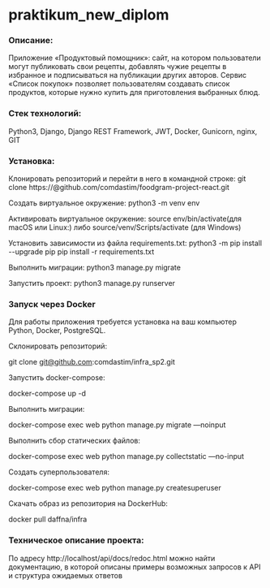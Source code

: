 # praktikum_new_diplom

### Описание:


Приложение «Продуктовый помощник»: сайт, на котором пользователи могут публиковать свои рецепты, добавлять чужие рецепты в избранное и подписываться на публикации других авторов. Сервис «Список покупок» позволяет пользователям создавать список продуктов, которые нужно купить для приготовления выбранных блюд. 

### Стек технологий:

Python3, Django, Django REST Framework, JWT, Docker, Gunicorn, nginx, GIT

### Установка:
Клонировать репозиторий и перейти в него в командной строке: git clone https://@github.com/comdastim/foodgram-project-react.git

Cоздать виртуальное окружение: python3 -m venv env

Активировать виртуальное окружение: 
source env/bin/activate(для macOS или Linux:) либо source/venv/Scripts/activate (для Windows)

Установить зависимости из файла requirements.txt: 
python3 -m pip install --upgrade pip 
pip install -r requirements.txt

Выполнить миграции: python3 manage.py migrate

Запустить проект: python3 manage.py runserver

### Запуск через Docker

Для работы приложения требуется установка на ваш компьютер Python, Docker, PostgreSQL.

Склонировать репозиторий:

git clone git@github.com:comdastim/infra_sp2.git

Запустить docker-compose:

docker-compose up -d

Выполнить миграции:

docker-compose exec web python manage.py migrate —noinput

Выполнить сбор статических файлов:

docker-compose exec web python manage.py collectstatic —no-input

Создать суперпользователя:

docker-compose exec web python manage.py createsuperuser

Скачать образ из репозитория на DockerHub:

docker pull daffna/infra


### Техническое описание проекта:

По адресу http://localhost/api/docs/redoc.html можно найти документацию, в которой описаны примеры возможных запросов к API и структура ожидаемых ответов

